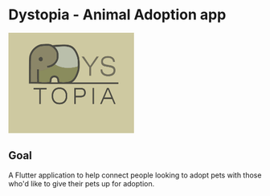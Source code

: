 # Dystopia - Animal Adoption app

<img src="assets/images/Final-RGB.jpg" alt="Dystopia"
	title="Dystopia logo" width="250" height="200" />
	
## Goal

A Flutter application to help connect people looking to adopt pets with those who'd like to give their pets up for adoption.
